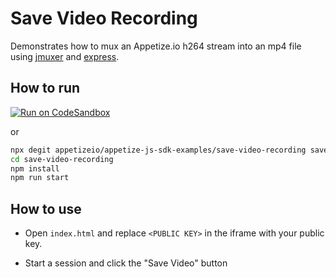 # Save Video Recording

Demonstrates how to mux an Appetize.io h264 stream into an mp4 file using [jmuxer](https://github.com/samirkumardas/jmuxer) and [express](https://expressjs.com/).


## How to run

[![Run on CodeSandbox](https://codesandbox.io/static/img/play-codesandbox.svg)](https://codesandbox.io/s/github/appetizeio/appetize-js-sdk-examples/tree/main/save-video-recording)

or

```bash
npx degit appetizeio/appetize-js-sdk-examples/save-video-recording save-video-recording
cd save-video-recording
npm install
npm run start
```

## How to use

- Open `index.html` and replace `<PUBLIC KEY>` in the iframe with your public key.

- Start a session and click the "Save Video" button